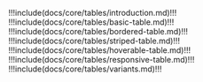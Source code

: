 !!!include(docs/core/tables/introduction.md)!!!
!!!include(docs/core/tables/basic-table.md)!!!
!!!include(docs/core/tables/bordered-table.md)!!!
!!!include(docs/core/tables/striped-table.md)!!!
!!!include(docs/core/tables/hoverable-table.md)!!!
!!!include(docs/core/tables/responsive-table.md)!!!
!!!include(docs/core/tables/variants.md)!!!
